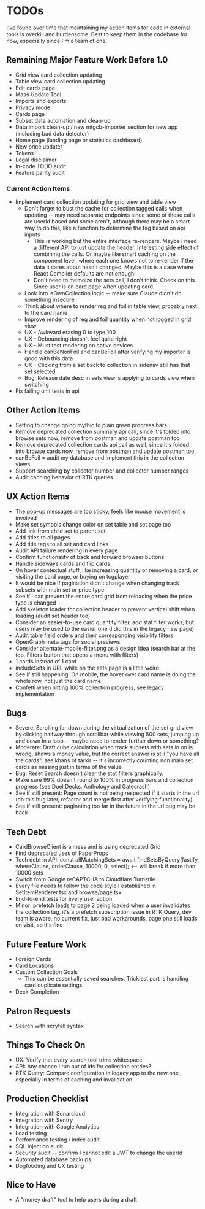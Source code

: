 # TODOs

I've found over time that maintaining my action items for code in external tools is overkill and burdensome. Best to keep them in the codebase for now, especially since I'm a team of one.

## Remaining Major Feature Work Before 1.0

- Grid view card collection updating
- Table view card collection updating
- Edit cards page
- Mass Update Tool
- Imports and exports
- Privacy mode
- Cards page
- Subset data automation and clean-up
- Data import clean-up / new mtgcb-importer section for new app (including bad data detector)
- Home page (landing page or statistics dashboard)
- New price updater
- Tokens
- Legal disclaimer
- In-code TODO audit
- Feature parity audit

### Current Action Items

- Implement card collection updating for grid view and table view
  - Don't forget to bust the cache for collection tagged calls when updating -- may need separate endpoints since some of these calls are userId based and some aren't, although there may be a smart way to do this, like a function to determine the tag based on api inputs
    - This is working but the entire interface re-renders. Maybe I need a different API to just update the header. Interesting side effect of combining the calls. Or maybe like smart caching on the component level, where each one knows not to re-render if the data it cares about hasn't changed. Maybe this is a case where React Compiler defaults are not enough.
    - Don't need to memoize the sets call, I don't think. Check on this. Since user is on card page when updating card.
  - Look into isOwnCollection logic -- make sure Claude didn't do something insecure
  - Think about where to render reg and foil in table view, probably next to the card name
  - Improve rendering of reg and foil quantity when not logged in grid view
  - UX - Awkward erasing 0 to type 100
  - UX - Debouncing doesn't feel quite right
  - UX - Must test rendering on native devices
  - Handle canBeNonFoil and canBeFoil after verifying my importer is good with this data
  - UX - Clicking from a set back to collection in sidenav still has that set selected
  - Bug: Release date desc in sets view is applying to cards view when switching
- Fix failing unit tests in api

## Other Action Items

- Setting to change going mythic to plain green progress bars
- Remove deprecated collection summary api call, since it's folded into browse sets now, remove from postman and update postman too
- Remove deprecated collection cards api call as well, since it's folded into browse cards now, remove from postman and update postman too
- canBeFoil = audit my database and implement this in the collection views
- Support searching by collector number and collector number ranges
- Audit caching behavior of RTK queries

## UX Action Items

- The pop-up messages are too sticky, feels like mouse movement is involved
- Make set symbols change color on set table and set page too
- Add link from child set to parent set
- Add titles to all pages
- Add title tags to all set and card links
- Audit API failure rendering in every page
- Confirm functionality of back and forward browser buttons
- Handle sideways cards and flip cards
- On hover contextual stuff, like increasing quantity or removing a card, or visiting the card page, or buying on tcgplayer
- It would be nice if pagination didn't change when changing track subsets with main set or price type
- See if I can prevent the entire card grid from reloading when the price type is changed
- Add skeleton loader for collection header to prevent vertical shift when loading (audit set header too)
- Consider an easier-to-use card quantity filter, add stat filter works, but users may be used to the easier one (I did this in the legacy new page)
- Audit table field orders and their corresponding visibility filters
- OpenGraph meta tags for social previews
- Consider alternate-mobile-filter.png as a design idea (search bar at the top, Filters button that opens a menu with filters)
- 1 cards instead of 1 card
- includeSets in URL while on the sets page is a little weird
- See if still happening: On mobile, the hover over card name is doing the whole row, not just the card name
- Confetti when hitting 100% collection progress, see legacy implementation

## Bugs

- Severe: Scrolling far down during the virtualization of the set grid view by clicking halfway through scrollbar while viewing 500 sets, jumping up and down in a loop -- maybe need to render further down or something?
- Moderate: Draft cube calculation when track subsets with sets in on is wrong, shows a money value, but the correct answer is still "you have all the cards", see khans of tarkir -- it's incorrectly counting non main set cards as missing just in terms of the value
- Bug: Reset Search doesn't clear the stat filters graphically.
- Make sure 99% doesn't round to 100% in progress bars and collection progress (see Duel Decks: Anthology and Gatecrash)
- See if still present: Page count is not being respected if it starts in the url (do this bug later, refactor and merge first after verifying functionality)
- See if still present: paginating too far in the future in the url bug may be back

## Tech Debt

- CardBrowseClient is a mess and is using deprecated Grid
- Find deprecated uses of PaperProps
- Tech debt in API: const allMatchingSets = await findSetsByQuery(fastify, whereClause, orderClause, 10000, 0, select); <-- will break if more than 10000 sets
- Switch from Google reCAPTCHA to Cloudflare Turnstile
- Every file needs to follow the code style I established in SetItemRenderer.tsx and browse/page.tsx
- End-to-end tests for every user action
- Minor: prefetch leads to page 2 being loaded when a user invalidates the collection tag, it's a prefetch subscription issue in RTK Query, dev team is aware, no current fix, just bad workarounds, page one still loads on visit, so it's fine

## Future Feature Work

- Foreign Cards
- Card Locations
- Custom Collection Goals
  - This can be essentially saved searches. Trickiest part is handling card duplicate settings.
- Deck Completion

## Patron Requests

- Search with scryfall syntax

## Things To Check On

- UX: Verify that every search tool trims whitespace
- API: Any chance I run out of ids for collection entries?
- RTK Query: Compare configuration in legacy app to the new one, especially in terms of caching and invalidation

## Production Checklist

- Integration with Sonarcloud
- Integration with Sentry
- Integration with Google Analytics
- Load testing
- Performance testing / index audit
- SQL injection audit
- Security audit -- confirm I cannot edit a JWT to change the userId
- Automated database backups
- Dogfooding and UX testing

## Nice to Have

- A "money draft" tool to help users during a draft
